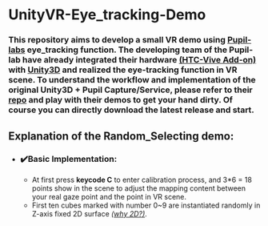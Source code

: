 # UnityVR-Eye_tracking-Demo
### This repository aims to develop a small VR demo using [Pupil-labs](https://pupil-labs.com/) eye_tracking function. The developing team of the Pupil-lab have already integrated their hardware [(HTC-Vive Add-on)](https://docs.pupil-labs.com/vr-ar/htc-vive/) with [Unity3D](https://unity.com/cn) and realized the eye-tracking function in VR scene. To understand the workflow and implementation of the original Unity3D + Pupil Capture/Service, please refer to their [repo](https://github.com/pupil-labs/hmd-eyes/blob/master/docs/Developer.md) and play with their demos to get your hand dirty. Of course you can directly download the latest release and start.


## Explanation of the Random_Selecting demo:
- ### ✔️Basic Implementation: 
  - At first press **keycode C** to enter calibration process, and 3*6 = 18 points show in the scene to adjust the mapping content between your real gaze point and the point in VR scene.
  - First ten cubes marked with number 0~9 are instantiated randomly in Z-axis fixed 2D surface [*(why 2D?)*]().

